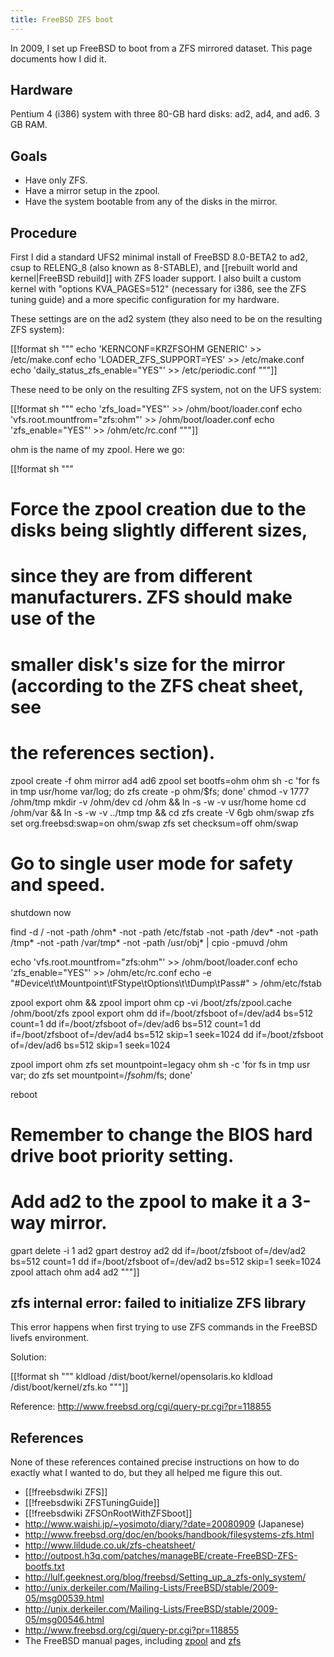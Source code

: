 ```yaml
---
title: FreeBSD ZFS boot
---
```

In 2009, I set up FreeBSD to boot from a ZFS mirrored dataset. This page documents how I did it.

## Hardware
Pentium 4 (i386) system with three 80-GB hard disks: ad2, ad4, and ad6. 3 GB RAM.

## Goals
* Have only ZFS.
* Have a mirror setup in the zpool.
* Have the system bootable from any of the disks in the mirror.

## Procedure
First I did a standard UFS2 minimal install of FreeBSD 8.0-BETA2 to ad2, csup to RELENG_8 (also known as 8-STABLE), and [[rebuilt world and kernel|FreeBSD rebuild]] with ZFS loader support. I also built a custom kernel with "options KVA_PAGES=512" (necessary for i386, see the ZFS tuning guide) and a more specific configuration for my hardware.

These settings are on the ad2 system (they also need to be on the resulting ZFS system):

[[!format sh """
echo 'KERNCONF=KRZFSOHM GENERIC' >> /etc/make.conf
echo 'LOADER_ZFS_SUPPORT=YES' >> /etc/make.conf
echo 'daily_status_zfs_enable="YES"' >> /etc/periodic.conf
"""]]

These need to be only on the resulting ZFS system, not on the UFS system:

[[!format sh """
echo 'zfs_load="YES"' >> /ohm/boot/loader.conf
echo 'vfs.root.mountfrom="zfs:ohm"' >> /ohm/boot/loader.conf
echo 'zfs_enable="YES"' >> /ohm/etc/rc.conf
"""]]

ohm is the name of my zpool. Here we go:

[[!format sh """
# Force the zpool creation due to the disks being slightly different sizes,
# since they are from different manufacturers. ZFS should make use of the
# smaller disk's size for the mirror (according to the ZFS cheat sheet, see
# the references section).
zpool create -f ohm mirror ad4 ad6
zpool set bootfs=ohm ohm
sh -c 'for fs in tmp usr/home var/log; do zfs create -p ohm/$fs; done'
chmod -v 1777 /ohm/tmp
mkdir -v /ohm/dev
cd /ohm && ln -s -w -v usr/home home
cd /ohm/var && ln -s -w -v ../tmp tmp && cd
zfs create -V 6gb ohm/swap
zfs set org.freebsd:swap=on ohm/swap
zfs set checksum=off ohm/swap

# Go to single user mode for safety and speed.
shutdown now

find -d / -not -path /ohm\* -not -path /etc/fstab -not -path /dev\* -not -path /tmp\* -not -path /var/tmp\* -not -path /usr/obj\* | cpio -pmuvd /ohm

echo 'vfs.root.mountfrom="zfs:ohm"' >> /ohm/boot/loader.conf
echo 'zfs_enable="YES"' >> /ohm/etc/rc.conf
echo -e "#Device\t\tMountpoint\tFStype\tOptions\t\tDump\tPass#" > /ohm/etc/fstab

zpool export ohm && zpool import ohm
cp -vi /boot/zfs/zpool.cache /ohm/boot/zfs
zpool export ohm
dd if=/boot/zfsboot of=/dev/ad4 bs=512 count=1
dd if=/boot/zfsboot of=/dev/ad6 bs=512 count=1
dd if=/boot/zfsboot of=/dev/ad4 bs=512 skip=1 seek=1024
dd if=/boot/zfsboot of=/dev/ad6 bs=512 skip=1 seek=1024

zpool import ohm
zfs set mountpoint=legacy ohm
sh -c 'for fs in tmp usr var; do zfs set mountpoint=/$fs ohm/$fs; done'

reboot
# Remember to change the BIOS hard drive boot priority setting.

# Add ad2 to the zpool to make it a 3-way mirror.
gpart delete -i 1 ad2
gpart destroy ad2
dd if=/boot/zfsboot of=/dev/ad2 bs=512 count=1
dd if=/boot/zfsboot of=/dev/ad2 bs=512 skip=1 seek=1024
zpool attach ohm ad4 ad2
"""]]

## zfs internal error: failed to initialize ZFS library
This error happens when first trying to use ZFS commands in the FreeBSD livefs environment.

Solution:

[[!format sh """
kldload /dist/boot/kernel/opensolaris.ko
kldload /dist/boot/kernel/zfs.ko
"""]]

Reference: <http://www.freebsd.org/cgi/query-pr.cgi?pr=118855>

## References
None of these references contained precise instructions on how to do exactly what I wanted to do, but they all helped me figure this out.

* [[!freebsdwiki ZFS]]
* [[!freebsdwiki ZFSTuningGuide]]
* [[!freebsdwiki ZFSOnRootWithZFSboot]]
* <http://www.waishi.jp/~yosimoto/diary/?date=20080909> (Japanese)
* <http://www.freebsd.org/doc/en/books/handbook/filesystems-zfs.html>
* <http://www.lildude.co.uk/zfs-cheatsheet/>
* <http://outpost.h3q.com/patches/manageBE/create-FreeBSD-ZFS-bootfs.txt>
* <http://lulf.geeknest.org/blog/freebsd/Setting_up_a_zfs-only_system/>
* <http://unix.derkeiler.com/Mailing-Lists/FreeBSD/stable/2009-05/msg00539.html>
* <http://unix.derkeiler.com/Mailing-Lists/FreeBSD/stable/2009-05/msg00546.html>
* <http://www.freebsd.org/cgi/query-pr.cgi?pr=118855>
* The FreeBSD manual pages, including [zpool](http://www.freebsd.org/cgi/man.cgi?query=zpool&apropos=0&sektion=0&format=html) and [zfs](http://www.freebsd.org/cgi/man.cgi?query=zfs&apropos=0&sektion=0&format=html)

